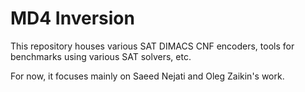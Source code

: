 # MD4 Inversion

This repository houses various SAT DIMACS CNF encoders, tools for benchmarks using various SAT solvers, etc.

For now, it focuses mainly on Saeed Nejati and Oleg Zaikin's work.
